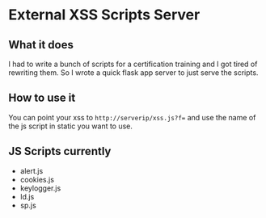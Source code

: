 # External XSS Scripts Server

## What it does

I had to write a bunch of scripts for a certification training and I got tired of rewriting them. So I wrote a quick flask app server to just serve the scripts. 

## How to use it
You can point your xss to `http://serverip/xss.js?f=` and use the name of the js script in static you want to use. 

## JS Scripts currently
* alert.js  
* cookies.js
* keylogger.js 
* ld.js  
* sp.js  
